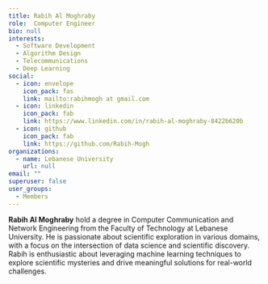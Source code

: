 ```yaml
---
title: Rabih Al Moghraby
role:  Computer Engineer
bio: null
interests:
  - Software Development
  - Algorithm Design
  - Telecommunications
  - Deep Learning
social:
  - icon: envelope
    icon_pack: fas
    link: mailto:rabihmogh at gmail.com
  - icon: linkedin
    icon_pack: fab
    link: https://www.linkedin.com/in/rabih-al-moghraby-8422b620b
  - icon: github
    icon_pack: fab
    link: https://github.com/Rabih-Mogh
organizations:
  - name: Lebanese University
    url: null
email: ""
superuser: false
user_groups:
  - Members
---
```

**Rabih Al Moghraby** hold a degree in Computer Communication and Network Engineering from the Faculty of Technology at Lebanese University. He is passionate about scientific exploration in various domains, with a focus on the intersection of data science and scientific discovery. Rabih is enthusiastic about leveraging machine learning techniques to explore scientific mysteries and drive meaningful solutions for real-world challenges.